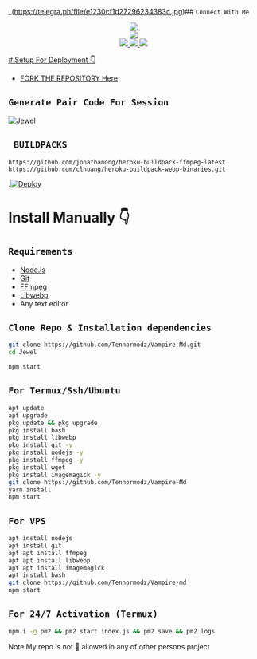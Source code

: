 _(https://telegra.ph/file/e1230cf1d27296234383c.jpg)## ```Connect With Me```
<p align="center">
<a href="https://youtube.com/@gideonowino-gc2ry?si=EF9V0pNRVRya_hjM"><img src="https://img.shields.io/badge/YouTube-ff0000?style=for-the-badge&logo=youtube&logoColor=ff000000&link=https://youtube.com/@DGXeon" /><br>
<a href="https://whatsapp.com/channel/0029VadqmtNA89MlYOW7Ep2n"><img src="https://img.shields.io/badge/WhatsApp Channel-25D366?style=for-the-badge&logo=whatsapp&logoColor=white&link=[https://whatsapp.com/channel/0029VaG9VfPKWEKk1rxTQD20](https://whatsapp.com/channel/0029VaWrCuH35fLuVP2iCc2R)" /><br>
<a href="https://t.me/Giddy_Tennor"><img src="https://img.shields.io/badge/Telegram-00FFFF?style=for-the-badge&logo=telegram&logoColor=white" />
<a href="[[[https://whatsapp.com/channel/0029VadqmtNA89MlYOW7Ep2n](https://whatsapp.com/channel/0029VaWrCuH35fLuVP2iCc2R)](https://whatsapp.com/channel/0029VaWrCuH35fLuVP2iCc2R)]"><img src="https://img.shields.io/badge/WhatsApp Group-25D366?style=for-the-badge&logo=whatsapp&logoColor=white" />
<a href="https://www.instagram.com/giddy_tennor_?igsh=YzZ0NDRoaXFxM2Zk=="><img src="https://img.shields.io/badge/Instagram-A020F0?style=for-the-badge&logo=instagram&logoColor=white" />
</p>
# Setup For Deployment 👇

- FORK THE REPOSITORY [Here](https://github.com/Tennormodz/Vampire-Md/fork)

## `Generate Pair Code For Session`
[![Jewel](https://repl.it/badge/github/quiec/whatsasena)](https://replit.com/@pesguru02/Classic-Pairing)

## ` BUILDPACKS`

```
https://github.com/jonathanong/heroku-buildpack-ffmpeg-latest
https://github.com/clhuang/heroku-buildpack-webp-binaries.git
```

.[![Deploy](https://www.herokucdn.com/deploy/button.svg)](https://dashboard.heroku.com/new?template=https://github.com/Tennormodz/Vampire-Md?tab=readme-ov-file)
# Install Manually 👇
## `Requirements`
* [Node.js](https://nodejs.org/en/)
* [Git](https://git-scm.com/downloads)
* [FFmpeg](https://github.com/BtbN/FFmpeg-Builds/releases/download/autobuild-2020-12-08-13-03/ffmpeg-n4.3.1-26-gca55240b8c-win64-gpl-4.3.zip)
* [Libwebp](https://developers.google.com/speed/webp/download)
* Any text editor
## `Clone Repo & Installation dependencies`
```bash
git clone https://github.com/Tennormodz/Vampire-Md.git
cd Jewel

npm start
```
## `For Termux/Ssh/Ubuntu`
```bash
apt update
apt upgrade
pkg update && pkg upgrade
pkg install bash
pkg install libwebp
pkg install git -y
pkg install nodejs -y 
pkg install ffmpeg -y 
pkg install wget
pkg install imagemagick -y
git clone https://github.com/Tennormodz/Vampire-Md
yarn install
npm start
```
## `For VPS`
```bash
apt install nodejs 
apt install git 
apt apt install ffmpeg 
apt apt install libwebp 
apt apt install imagemagick
apt install bash
git clone https://github.com/Tennormodz/Vampire-md 
npm start
```
## `For 24/7 Activation (Termux)`
```bash
npm i -g pm2 && pm2 start index.js && pm2 save && pm2 logs
```
Note:My repo is not 🚫 allowed in any of other persons project 
